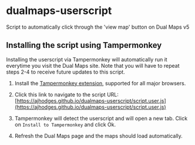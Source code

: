 # dualmaps-userscript
Script to automatically click through the 'view map' button on Dual Maps v5

## Installing the script using Tampermonkey

Installing the userscript via Tampermonkey will automatically run it everytime you visit the Dual Maps site. Note that you will have to repeat steps 2-4 to receive future updates to this script.

1. Install the [Tampermonkey extension](https://www.tampermonkey.net/), supported for all major browsers.

2. Click this link to navigate to the script URL: [https://ajhodges.github.io/dualmaps-userscript/script.user.js](https://ajhodges.github.io/dualmaps-userscript/script.user.js)

3. Tampermonkey will detect the userscript and will open a new tab. Click on `Install to Tampermonkey` and click Ok.

4. Refresh the Dual Maps page and the maps should load automatically.
